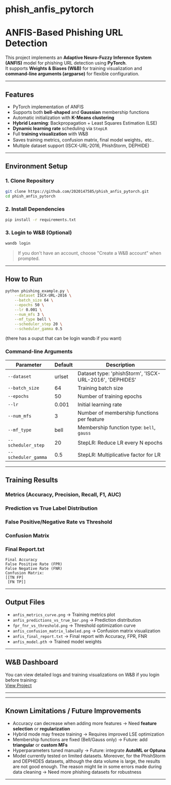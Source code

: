 # phish_anfis_pytorch
# ANFIS-Based Phishing URL Detection

This project implements an **Adaptive Neuro-Fuzzy Inference System (ANFIS)** model for phishing URL detection using **PyTorch**.  
It supports **Weights & Biases (W&B)** for training visualization and **command-line arguments (argparse)** for flexible configuration.

---

##  Features
-  PyTorch implementation of ANFIS  
-  Supports both **bell-shaped** and **Gaussian** membership functions  
-  Automatic initialization with **K-Means clustering**  
-  **Hybrid Learning**: Backpropagation + Least Squares Estimation (LSE)  
-  **Dynamic learning rate** scheduling via `StepLR`  
-  Full **training visualization** with W&B  
-  Saves training metrics, confusion matrix, final model weights，etc..  
-  Multiple dataset support (ISCX-URL-2016, PhishStorm, DEPHIDE)

---

## Environment Setup

### 1. Clone Repository
```bash
git clone https://github.com/2020147585/phish_anfis_pytorch.git
cd phish_anfis_pytorch
```

### 2. Install Dependencies
```bash
pip install -r requirements.txt
```

### 3. Login to W&B (Optional)
```bash
wandb login
```
> If you don't have an account, choose "Create a W&B account" when prompted.

---

## How to Run

```bash
python phishing_example.py \
    --dataset ISCX-URL-2016 \
    --batch_size 64 \
    --epochs 50 \
    --lr 0.001 \
    --num_mfs 3 \
    --mf_type bell \
    --scheduler_step 20 \
    --scheduler_gamma 0.5
```
(there has a ouput that can be login wandb if you want)
### Command-line Arguments
| Parameter         | Default | Description |
|-------------------|---------|-------------|
| `--dataset`        | urlset  | Dataset type: 'phishStorm', 'ISCX-URL-2016', 'DEPHIDES' |
| `--batch_size`     | 64      | Training batch size |
| `--epochs`         | 50      | Number of training epochs |
| `--lr`             | 0.001   | Initial learning rate |
| `--num_mfs`        | 3       | Number of membership functions per feature |
| `--mf_type`        | bell    | Membership function type: `bell`, `gauss` |
| `--scheduler_step` | 20      | StepLR: Reduce LR every N epochs |
| `--scheduler_gamma`| 0.5     | StepLR: Multiplicative factor for LR |

---

##  Training Results

###  Metrics (Accuracy, Precision, Recall, F1, AUC)

###  Prediction vs True Label Distribution


###  False Positive/Negative Rate vs Threshold

###  Confusion Matrix

###  Final Report.txt

```
Final Accuracy
False Positive Rate (FPR)
False Negative Rate (FNR)
Confusion Matrix:
[[TN FP]
 [FN TP]]
```

---

## Output Files
- `anfis_metrics_curve.png` → Training metrics plot  
- `anfis_predictions_vs_true_bar.png` → Prediction distribution  
- `fpr_fnr_vs_threshold.png` → Threshold optimization curve  
- `anfis_confusion_matrix_labeled.png` → Confusion matrix visualization  
- `anfis_final_report.txt` → Final report with Accuracy, FPR, FNR  
- `anfis_model.pth` → Trained model weights  

---

##  W&B Dashboard
You can view detailed logs and training visualizations on W&B if you login before training:  
[View Project](https://wandb.ai/YOUR_USERNAME/anfis-phishing)

---

 

---

##  Known Limitations / Future Improvements
-  Accuracy can decrease when adding more features → Need **feature selection** or **regularization**  
-  Hybrid mode may freeze training → Requires improved LSE optimization  
-  Membership functions are fixed (Bell/Gauss only) → Future: add **triangular** or **custom MFs**  
-  Hyperparameters tuned manually → Future: integrate **AutoML or Optuna**  
-  Model currently tested on limited datasets. Moreover, for the PhishStorm and DEPHIDES datasets, although the data volume is large, the results are not good enough. The reason might lie in some errors made during data cleaning → Need more phishing datasets for robustness  

---

